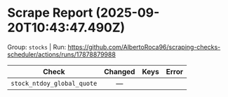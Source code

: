 # Scrape Report (2025-09-20T10:43:47.490Z)

Group: `stocks`  |  Run: https://github.com/AlbertoRoca96/scraping-checks-scheduler/actions/runs/17878879988

| Check | Changed | Keys | Error |
|---|:---:|:--|:--|
| `stock_ntdoy_global_quote` | — |  |  |
